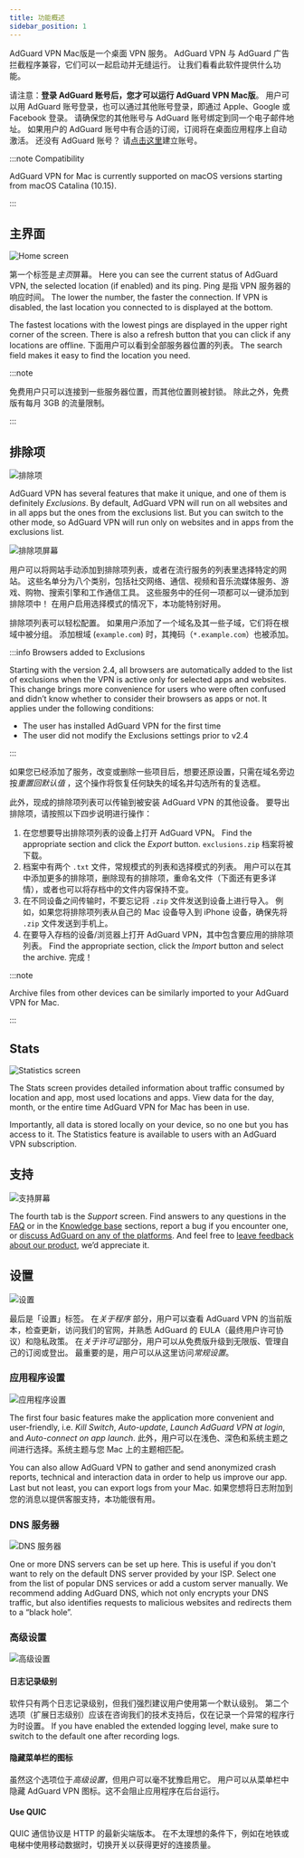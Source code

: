 ```yaml
---
title: 功能概述
sidebar_position: 1
---
```


AdGuard VPN Mac版是一个桌面 VPN 服务。 AdGuard VPN 与 AdGuard 广告拦截程序兼容，它们可以一起启动并无缝运行。 让我们看看此软件提供什么功能。

请注意：**登录 AdGuard 账号后，您才可以运行 AdGuard VPN Mac版**。 用户可以用 AdGuard 账号登录，也可以通过其他账号登录，即通过 Apple、Google 或 Facebook 登录。 请确保您的其他账号与 AdGuard 账号绑定到同一个电子邮件地址。 如果用户的 AdGuard 账号中有合适的订阅，订阅将在桌面应用程序上自动激活。 还没有 AdGuard 账号？ 请[点击这里](https://auth.adguard.com/registration.html)建立账号。

:::note Compatibility

AdGuard VPN for Mac is currently supported on macOS versions starting from macOS Catalina (10.15).

:::

## 主界面

![Home screen](https://cdn.adguardvpn.com/content/kb/vpn/mac/vpn_main_new_en.jpeg)

第一个标签是*主页*屏幕。 Here you can see the current status of AdGuard VPN, the selected location (if enabled) and its ping. Ping 是指 VPN 服务器的响应时间。 The lower the number, the faster the connection. If VPN is disabled, the last location you connected to is displayed at the bottom.

The fastest locations with the lowest pings are displayed in the upper right corner of the screen. There is also a refresh button that you can click if any locations are offline. 下面用户可以看到全部服务器位置的列表。 The search field makes it easy to find the location you need.

:::note

免费用户只可以连接到一些服务器位置，而其他位置则被封锁。 除此之外，免费版有每月 3GB 的流量限制。

:::

## 排除项

![排除项](https://cdn.adguardvpn.com/content/kb/vpn/mac/exclusions_new_en.png)

AdGuard VPN has several features that make it unique, and one of them is definitely *Exclusions*. By default, AdGuard VPN will run on all websites and in all apps but the ones from the exclusions list. But you can switch to the other mode, so AdGuard VPN will run only on websites and in apps from the exclusions list.

![排除项屏幕](https://cdn.adguardvpn.com/content/kb/vpn/mac/services_new_en.png)

用户可以将网站手动添加到排除项列表，或者在流行服务的列表里选择特定的网站。 这些名单分为八个类别，包括社交网络、通信、视频和音乐流媒体服务、游戏、购物、搜索引擎和工作通信工具。 这些服务中的任何一项都可以一键添加到排除项中！ 在用户启用选择模式的情况下，本功能特别好用。

排除项列表可以轻松配置。 如果用户添加了一个域名及其一些子域，它们将在根域中被分组。 添加根域 (`example.com`) 时，其掩码（`*.example.com`）也被添加。

:::info Browsers added to Exclusions

Starting with the version 2.4, all browsers are automatically added to the list of exclusions when the VPN is active only for selected apps and websites. This change brings more convenience for users who were often confused and didn’t know whether to consider their browsers as apps or not. It applies under the following conditions:

- The user has installed AdGuard VPN for the first time
- The user did not modify the Exclusions settings prior to v2.4

:::

如果您已经添加了服务，改变或删除一些项目后，想要还原设置，只需在域名旁边按*重置回默认值* ，这个操作将恢复任何缺失的域名并勾选所有的复选框。

此外，现成的排除项列表可以传输到被安装 AdGuard VPN 的其他设备。 要导出排除项，请按照以下四步说明进行操作：

1. 在您想要导出排除项列表的设备上打开 AdGuard VPN。 Find the appropriate section and click the *Export* button. `exclusions.zip` 档案将被下载。
2. 档案中有两个 `.txt` 文件，常规模式的列表和选择模式的列表。 用户可以在其中添加更多的排除项，删除现有的排除项，重命名文件（下面还有更多详情），或者也可以将存档中的文件内容保持不变。
3. 在不同设备之间传输时，不要忘记将 `.zip` 文件发送到设备上进行导入。 例如，如果您将排除项列表从自己的 Mac 设备导入到 iPhone 设备，确保先将 `.zip` 文件发送到手机上。
4. 在要导入存档的设备/浏览器上打开 AdGuard VPN，其中包含要应用的排除项列表。 Find the appropriate section, click the *Import* button and select the archive. 完成！

:::note

Archive files from other devices can be similarly imported to your AdGuard VPN for Mac.

:::

## Stats

![Statistics screen](https://cdn.adguardvpn.com/content/kb/vpn/mac/statistics_en.png)

The Stats screen provides detailed information about traffic consumed by location and app, most used locations and apps. View data for the day, month, or the entire time AdGuard VPN for Mac has been in use.

Importantly, all data is stored locally on your device, so no one but you has access to it. The Statistics feature is available to users with an AdGuard VPN subscription.

## 支持

![支持屏幕](https://cdn.adguardvpn.com/content/kb/vpn/mac/support_new_en.png)

The fourth tab is the *Support* screen. Find answers to any questions in the [FAQ](https://adguard-vpn.com/welcome.html#faq) or in the [Knowledge base](/) sections, report a bug if you encounter one, or [discuss AdGuard on any of the platforms](https://adguard.com/discuss.html). And feel free to [leave feedback about our product](https://surveys.adguard.com/vpn_mac/form.html), we’d appreciate it.

## 设置

![设置](https://cdn.adguardvpn.com/content/kb/vpn/mac/settings_new_en.png)

最后是「设置」标签。 在*关于程序* 部分，用户可以查看 AdGuard VPN 的当前版本，检查更新，访问我们的官网，并熟悉 AdGuard 的 EULA（最终用户许可协议）和隐私政策。 在*关于许可证*部分，用户可以从免费版升级到无限版、管理自己的订阅或登出。 最重要的是，用户可以从这里访问*常规设置*。

### 应用程序设置

![应用程序设置](https://cdn.adguardvpn.com/content/kb/vpn/mac/general-settings_new_en.png)

The first four basic features make the application more convenient and user-friendly, i.e. *Kill Switch*, *Auto-update*, *Launch AdGuard VPN at login*, and *Auto-connect on app launch*. 此外，用户可以在浅色、深色和系统主题之间进行选择。系统主题与您 Mac 上的主题相匹配。

You can also allow AdGuard VPN to gather and send anonymized crash reports, technical and interaction data in order to help us improve our app. Last but not least, you can export logs from your Mac. 如果您想将日志附加到您的消息以提供客服支持，本功能很有用。

### DNS 服务器

![DNS 服务器](https://cdn.adguardvpn.com/content/kb/vpn/mac/dns_new_en.png)

One or more DNS servers can be set up here. This is useful if you don't want to rely on the default DNS server provided by your ISP. Select one from the list of popular DNS services or add a custom server manually. We recommend adding AdGuard DNS, which not only encrypts your DNS traffic, but also identifies requests to malicious websites and redirects them to a “black hole”.

### 高级设置

![高级设置](https://cdn.adguardvpn.com/content/kb/vpn/mac/advanced-settings_new_en.png)

#### 日志记录级别

软件只有两个日志记录级别，但我们强烈建议用户使用第一个默认级别。 第二个选项（扩展日志级别）应该在咨询我们的技术支持后，仅在记录一个异常的程序行为时设置。 If you have enabled the extended logging level, make sure to switch to the default one after recording logs.

#### 隐藏菜单栏的图标

虽然这个选项位于*高级设置*，但用户可以毫不犹豫启用它。 用户可以从菜单栏中隐藏 AdGuard VPN 图标。这不会阻止应用程序在后台运行。

#### Use QUIC

QUIC 通信协议是 HTTP 的最新尖端版本。 在不太理想的条件下，例如在地铁或电梯中使用移动数据时，切换开关以获得更好的连接质量。
